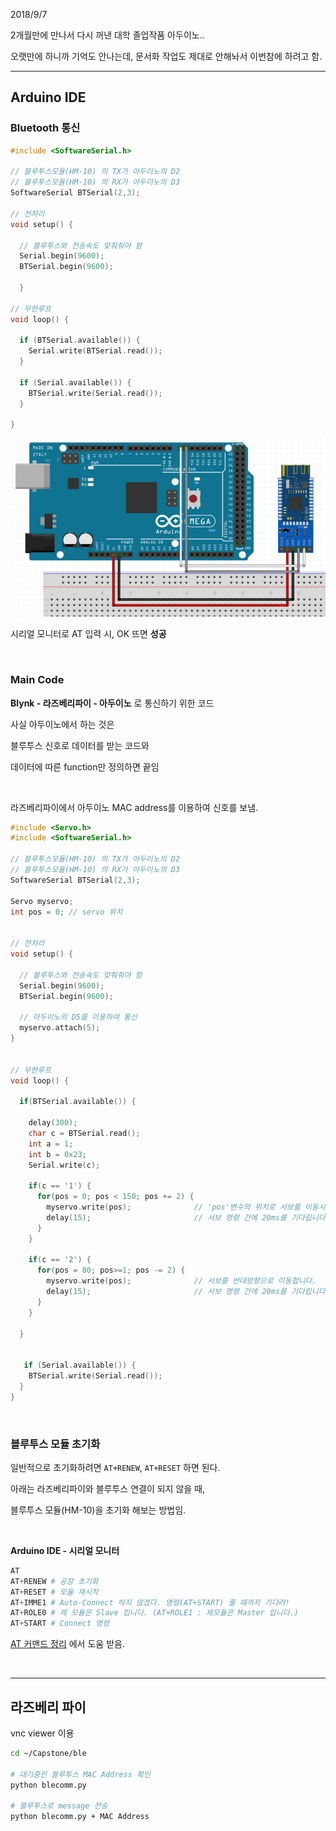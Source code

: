 
2018/9/7 

2개월만에 만나서 다시 꺼낸 대학 졸업작품 아두이노..

오랫만에 하니까 기억도 안나는데, 문서화 작업도 제대로 안해놔서 이번참에 하려고 함.

---

## Arduino IDE

### Bluetooth 통신

```c
#include <SoftwareSerial.h>

// 블루투스모듈(HM-10) 의 TX가 아두이노의 D2
// 블루투스모듈(HM-10) 의 RX가 아두이노의 D3
SoftwareSerial BTSerial(2,3); 

// 전처리
void setup() {

  // 블루투스와 전송속도 맞춰줘야 함
  Serial.begin(9600);
  BTSerial.begin(9600);

  }

// 무한루프
void loop() {
  
  if (BTSerial.available()) {
    Serial.write(BTSerial.read());
  }

  if (Serial.available()) {
    BTSerial.write(Serial.read());
  }
    
}
```

![](./assets/hm-10.png)

시리얼 모니터로 AT 입력 시, OK 뜨면 **성공**

&nbsp;
&nbsp;

### Main Code

**Blynk - 라즈베리파이 - 아두이노** 로 통신하기 위한 코드

사실 아두이노에서 하는 것은

블루투스 신호로 데이터를 받는 코드와 

데이터에 따른 function만 정의하면 끝임

&nbsp;

라즈베리파이에서 아두이노 MAC address를 이용하여 신호를 보냄.

```c
#include <Servo.h>
#include <SoftwareSerial.h>

// 블루투스모듈(HM-10) 의 TX가 아두이노의 D2
// 블루투스모듈(HM-10) 의 RX가 아두이노의 D3
SoftwareSerial BTSerial(2,3);
 
Servo myservo;
int pos = 0; // servo 위치


// 전처리
void setup() { 

  // 블루투스와 전송속도 맞춰줘야 함
  Serial.begin(9600);
  BTSerial.begin(9600);

  // 아두이노의 D5를 이용하여 통신
  myservo.attach(5);
}
 

// 무한루프
void loop() { 

  if(BTSerial.available()) {
  
    delay(300);
    char c = BTSerial.read();
    int a = 1;
    int b = 0x23;
    Serial.write(c);
   
    if(c == '1') {
      for(pos = 0; pos < 150; pos += 2) {
        myservo.write(pos);              // 'pos'변수의 위치로 서보를 이동시킵니다.
        delay(15);                       // 서보 명령 간에 20ms를 기다립니다.
      } 
    }
   
    if(c == '2') {
      for(pos = 80; pos>=1; pos -= 2) {                                
        myservo.write(pos);              // 서보를 반대방향으로 이동합니다.
        delay(15);                       // 서보 명령 간에 20ms를 기다립니다.
      }
    }

  }


   if (Serial.available()) {
    BTSerial.write(Serial.read());
  }
}
```

&nbsp;
&nbsp;

### 블루투스 모듈 초기화

일반적으로 초기화하려면 `AT+RENEW`, `AT+RESET` 하면 된다.

아래는 라즈베리파이와 블루투스 연결이 되지 않을 때, 

블루투스 모듈(HM-10)을 초기화 해보는 방법임.

&nbsp;

**Arduino IDE - 시리얼 모니터**

```python
AT
AT+RENEW # 공장 초기화
AT+RESET # 모듈 재시작
AT+IMME1 # Auto-Connect 하지 않겠다. 명령(AT+START) 줄 때까지 기다려!
AT+ROLE0 # 제 모듈은 Slave 입니다. (AT+ROLE1 : 제모듈은 Master 입니다.)
AT+START # Connect 명령
```

[AT 커맨드 정리](http://blog.naver.com/PostView.nhn?blogId=xisaturn&logNo=220712028679) 에서 도움 받음.

&nbsp;
&nbsp;

---

## 라즈베리 파이

vnc viewer 이용

```bash
cd ~/Capstone/ble

# 대기중인 블루투스 MAC Address 확인
python blecomm.py

# 블루투스로 message 전송
python blecomm.py + MAC Address

```